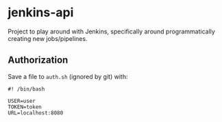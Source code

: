 # jenkins-api

Project to play around with Jenkins, specifically around programmatically creating new jobs/pipelines.

## Authorization

Save a file to `auth.sh` (ignored by git) with:

```
#! /bin/bash

USER=user
TOKEN=token
URL=localhost:8080
```
